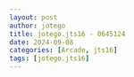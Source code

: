 ```yaml
---
layout: post
author: jotego
title: jotego.jts16 - 0645124
date: 2024-09-08
categories: [Arcade, jts16]
tags: [jotego.jts16]
---
```


